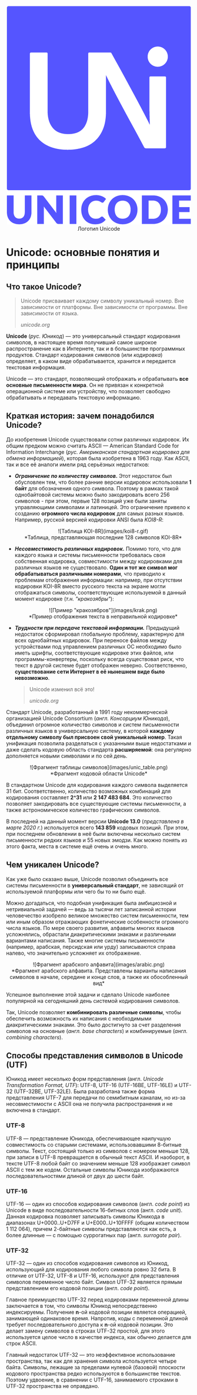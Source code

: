 <p align="center">
<img src="images/unicode.png">Логотип Unicode</img>
</p>

# Unicode: основные понятия и принципы

## Что такое Unicode?

> Unicode присваивает каждому символу уникальный номер. Вне зависимости от платформы. Вне зависимости от программы. Вне зависимости от языка.
>
> *unicode.org*

**Unicode** (*рус. Юникод*) — это универсальный стандарт кодирования символов, в настоящее время получивший самое широкое распространение как в Интернете, так и в большинстве программных продуктов. Стандарт кодирования символов (или *кодировка*) определяет, в каком виде обрабатывается, хранится и передается текстовая информация.

Unicode — это стандарт, позволяющий отображать и обрабатывать **все основные письменности мира**. Он не привязан к конкретной операционной системе или устройству, что позволяет свободно обрабатывать и передавать текстовую информацию.

## Краткая история: зачем понадобился Unicode?

До изобретения Unicode существовали сотни различных кодировок. Их общим предком можно считать ASCII — American Standard Code for Information Interchange (*рус. Американская стандартная кодировка для обмена информацией*), которая была изобретена в 1963 году. Как ASCII, так и все её  аналоги имели ряд серьёзных недостатков:

- ***Ограничение по количеству символов*.** Этот недостаток был обусловлен тем, что более ранние версии кодировок использовали **1 байт** для обозначения одного символа. Поэтому в рамках такой однобайтовой системы можно было закодировать всего 256 символов - при этом, первые 128 позиций уже были заняты управляющими символами и латиницей. Это ограничение привело к созданию **огромного числа кодировок** для самых разных языков. Например, русской версией кодировки ANSI была *KOI8-R*:

  <div align="center">![Таблица KOI-8R](images/koi8-r.gif)</div>

  <div align="center">*Таблица, представляющая последние 128 символов KOI-8R*</div>

- ***Несовместимость различных кодировок*.** Помимо того, что для каждого языка и системы письменности требовалась своя собственная кодировка, совместимости между кодировками для различных языков не существовало. **Один и тот же символ мог обрабатываться различными номерами**, что приводило к проблемам отображения информации: например, при отсутствии кодировки KOI-8R вместо русского текста на экране могли отображаться символы, соответствующие используемой в данный момент кодировке (*т.н. "кракозябры"*):

  <div align="center">![Пример "кракозябров"](images/krak.png)</div>

  <div align="center">*Пример отображения текста в неправильной кодировке*</div>

- ***Трудности при передаче текстовой информации.*** Предыдущий недостаток сформировал глобальную проблему, характерную для всех однобайтных кодировок. При переносе файлов между устройствами под управлением различных ОС необходимо было иметь шрифты, соответствующие кодировке этих файлов, или программы-конвертеры, поскольку всегда существовал риск, что текст в другой системе будет отображен неверно. Соответственно, **существование сети Интернет в её нынешнем виде было невозможно**.

  

  > Unicode изменил всё это!
  >
  > *unicode.org*



Стандарт Unicode, разработанный в 1991 году некоммерческой организацией Unicode Consortium (*англ. Консорциум Юникода*), объединил огромное количество символов и систем письменности различных языков в универсальную систему, в которой **каждому отдельному символу был присвоен свой уникальный номер**. Такая унификация позволила разделаться с указанными выше недостатками и даже сделать кодовую область стандарта **расширяемой**: она регулярно дополняется новыми символами и по сей день.

<div align="center">![Фрагмент таблицы символов](images/unic_table.png)</div>

<div align="center">*Фрагмент кодовой области Unicode*</div>



В стандартном Unicode для кодирования каждого символа выделяется 31 бит. Соответственно, количество возможных комбинаций для кодирования составляет **2^31** или **2 147 483 684**. Это количество позволяет закодировать все существующие системы письменности, а также астрономическое количество графических символов.

В последней на данный момент версии **Unicode 13.0** (*представлена в марте 2020 г.*) используется всего **143 859** кодовых позиций. При этом, при последнем обновлении в неё были включены несколько систем письменности редких языков и 55 новых эмодзи. Как можно понять из этого факта, места в системе ещё очень и очень много.

## Чем уникален Unicode?

Как уже было сказано выше, Unicode позволил объединить все системы письменности в **универсальный стандарт**, не зависящий от используемой платформы или чего бы то ни было ещё.

Можно догадаться, что подобная унификация была амбициозной и нетривиальной задачей — ведь за тысячи лет записанной истории человечество изобрело великое множество систем письменности, тем или иным образом отражающих фонетические особенности огромного числа языков. По мере своего развития, алфавиты многих языков усложнялись, обрастали диакритическими знаками и различными вариантами написания. Также многие системы письменности (например, арабская, персидская или урду) записываются справа налево, что значительно усложняет их отображение.

<div align="center">![Фрагмент арабского алфавита](images/arabic.png)</div>

<div align="center">*Фрагмент арабского алфавита. Представлены варианты написания символов в начале, середине и конце слов, а также их обособленный вид*</div>

Успешное выполнение этой задачи и сделало Unicode наиболее популярной на сегодняшний день системой кодирования символов.

Так, Unicode позволяет **комбинировать различные символы**, чтобы обеспечить возможность их написания с необходимыми диакритическими знаками. Это было достигнуто за счет разделения символов на основные (*англ. base characters*) и комбинируемые (*англ. combining characters*).

## Способы представления символов в Unicode (UTF)

Юникод имеет несколько форм представления (англ. *Unicode Transformation Format, UTF*): UTF-8, UTF-16 (UTF-16BE, UTF-16LE) и UTF-32 (UTF-32BE, UTF-32LE). Была  разработана также форма представления UTF-7 для передачи по семибитным  каналам, но из-за несовместимости с ASCII она не получила  распространения и не включена в стандарт.

### UTF-8

UTF-8 — представление Юникода, обеспечивающее наилучшую совместимость со старыми системами, использовавшими 8-битные символы. Текст, состоящий только из символов с номером меньше 128, при записи в UTF-8 превращается в обычный текст ASCII. И наоборот, в тексте UTF-8 любой байт со значением меньше 128 изображает символ ASCII с тем же кодом. Остальные символы Юникода  изображаются последовательностями длиной от двух до шести байт.

### UTF-16

UTF-16 — один из способов кодирования символов (англ. *code point*) из Unicode в виде последовательности 16-битных слов (англ. *code unit*). Данная кодировка позволяет записывать символы Юникода в диапазонах U+0000..U+D7FF и U+E000..U+10FFFF (общим количеством 1 112 064), причем 2-байтные символы представляются как есть, а более длинные — с помощью суррогатных пар (англ. *surrogate pair*).

### UTF-32

UTF-32 — один из способов кодирования символов из Юникод, использующий для кодирования любого символа ровно 32 бита. В отличие от UTF-32, UTF-8 и UTF-16, используют для представления символов переменное число байт. Символ UTF-32 является прямым  представлением его кодовой позиции (англ. *code point*).

Главное преимущество UTF-32 перед кодировками переменной длины  заключается в том, что символы Юникод непосредственно индексируемы.  Получение **n**-ой кодовой позиции является операцией, занимающей одинаковое время.  Напротив, коды с переменной длиной требует последовательного доступа к **n**-ой кодовой позиции. Это делает замену символов в строках UTF-32 простой,  для этого используется целое число в качестве индекса, как обычно  делается для строк ASCII.

Главный недостаток UTF-32 — это неэффективное использование  пространства, так как для хранения символа используется четыре байта.  Символы, лежащие за пределами нулевой (базовой) плоскости кодового  пространства редко используются в большинстве текстов. Поэтому удвоение, в сравнении с UTF-16, занимаемого строками в UTF-32 пространства не оправдано.
